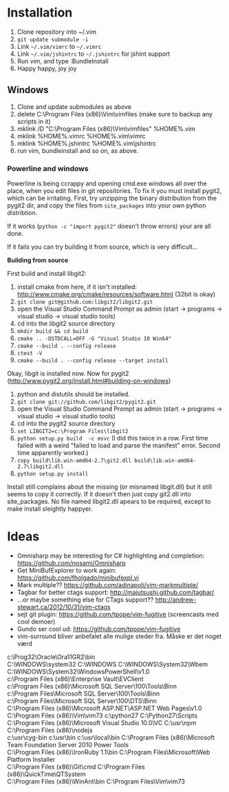 ﻿# Installation

 1. Clone repository into ~/.vim
 2. `git update submodule -i`
 3. Link `~/.vim/vimrc` to `~/.vimrc`
 4. Link `~/.vim/jshintrc` to `~/.jshintrc` for jshint support
 5. Run vim, and type :BundleInstall
 6. Happy happy, joy joy

## Windows

 1. Clone and update submodules as above
 2. delete C:\Program Files (x86)\Vim\vimfiles (make sure to backup any scripts in it)
 3. mklink /D "C:\Program Files (x86)\Vim\vimfiles" %HOME%\.vim
 4. mklink %HOME%\.vimrc %HOME%\.vim\vimrc
 5. mklink %HOME%\.jshintrc %HOME%\.vim\jshintrc
 6. run vim, bundleinstall and so on, as above.

### Powerline and windows


Powerline is being ccrappy and opening cmd.exe windows all over the place, when
you edit files in git repositories. To fix it you must install pygit2, which
can be irritating. First, try unzipping the binary distribution from the pygit2
dir, and copy the files from `site_packages` into your own python distribtion.

If it works (`python -c "import pygit2"` doesn't throw errors) your are all done.

If it fails you can try building it from source, which is very difficult...


**Building from source**

First build and install libgit2:

 1. install cmake from here, if it isn't installed: http://www.cmake.org/cmake/resources/software.html (32bit is okay)
 2. `git clone git@github.com:libgit2/libgit2.git`
 3. open the Visual Studio Command Prompt as admin (start -> programs -> visual studio -> visual studio tools)
 4. cd into the libgit2 source directory
 5. `mkdir build && cd build`
 6. `cmake .. -DSTDCALL=OFF -G "Visual Studio 10 Win64"`
 7. `cmake --build . --config release`
 8. `ctest -V`
 7. `cmake --build . --config release --target install`

Okay, libgit is installed now. Now for pygit2 (http://www.pygit2.org/install.html#building-on-windows)

 1. python and distutils should be installed.
 2. `git clone git://github.com/libgit2/pygit2.git`
 3. open the Visual Studio Command Prompt as admin (start -> programs -> visual studio -> visual studio tools)
 4. cd into the pygit2 source directory
 5. `set LIBGIT2=c:\Program Files\libgit2`
 6. `python setup.py build  -c msvc` (I did this twice in a row. First time
    failed with a weird "failed to load and parse the manifest" error. Second
    time apparently worked.)
 7. `copy build\lib.win-amd64-2.7\git2.dll build\lib.win-amd64-2.7\libgit2.dll`
 8. `python setup.py install`

Install still complains about the missing (or misnamed libgit.dll) but it still
seems to copy it correctly. If it doesn't then just copy git2.dll into
site\_packages. No file named libgit2.dll apears to be required, except to make
install sleightly happyer.


# Ideas

- Omnisharp may be interesting for C# highlighting and completion: https://github.com/nosami/Omnisharp
- Get MiniBufExplorer to work again: https://github.com/fholgado/minibufexpl.vi
- Mark multiple?? https://github.com/adinapoli/vim-markmultiple/
- Tagbar for better ctags support: http://majutsushi.github.com/tagbar/
- ...or maybe something else for CTags support?? http://andrew-stewart.ca/2012/10/31/vim-ctags
- sejt git plugin: https://github.com/tpope/vim-fugitive (screencasts med cool demoer)
- Gundo ser cool ud: https://github.com/tpope/vim-fugitive
- vim-surround bliver anbefalet alle mulige steder fra. Måske er det noget værd



c:\Prog32\Oracle\Ora11GR2\bin\
C:\WINDOWS\system32
C:\WINDOWS
C:\WINDOWS\System32\Wbem
C:\WINDOWS\System32\WindowsPowerShell\v1.0\
c:\Program Files (x86)\Enterprise Vault\EVClient\
c:\Program Files (x86)\Microsoft SQL Server\100\Tools\Binn\
c:\Program Files\Microsoft SQL Server\100\Tools\Binn\
c:\Program Files\Microsoft SQL Server\100\DTS\Binn\
C:\Program Files (x86)\Microsoft ASP.NET\ASP.NET Web Pages\v1.0\
C:\Program Files (x86)\Vim\vim73
c:\python27
C:\Python27\Scripts
C:\Program Files (x86)\Microsoft Visual Studio 10.0\VC
C:\usr\npm
C:\Program Files (x86)\nodejs\
c:\usr\cyg-bin
c:\usr\bin
c:\usr\local\bin
C:\Program Files (x86)\Microsoft Team Foundation Server 2010 Power Tools\
C:\Program Files (x86)\IronRuby 1.1\bin
C:\Program Files\Microsoft\Web Platform Installer\
C:\Program Files (x86)\Git\cmd
C:\Program Files (x86)\QuickTime\QTSystem\
C:\Program Files (x86)\WinAnt\bin
C:\Program Files\Vim\vim73 

